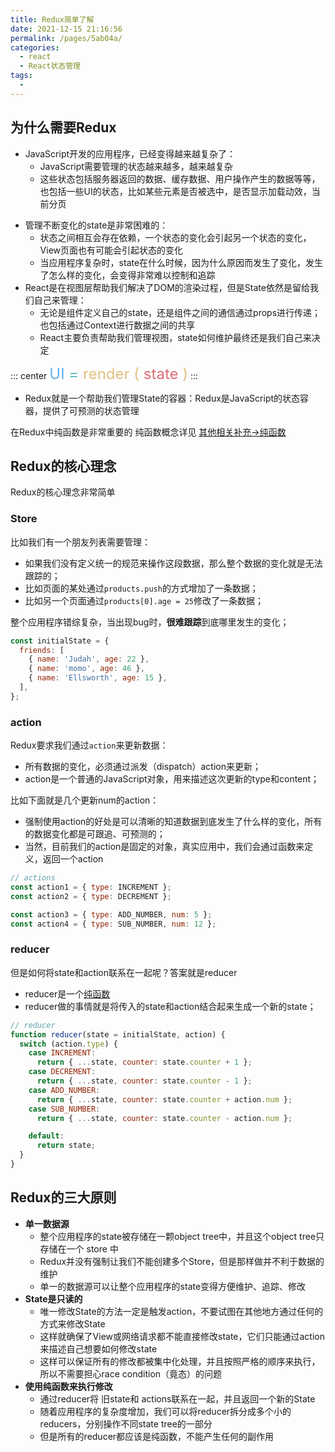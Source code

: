 ```yaml
---
title: Redux简单了解
date: 2021-12-15 21:16:56
permalink: /pages/5ab04a/
categories:
  - react
  - React状态管理
tags:
  - 
---
```

## 为什么需要Redux

- JavaScript开发的应用程序，已经变得越来越复杂了：
  - JavaScript需要管理的状态越来越多，越来越复杂
  - 这些状态包括服务器返回的数据、缓存数据、用户操作产生的数据等等，也包括一些UI的状态，比如某些元素是否被选中，是否显示加载动效，当前分页

<!-- more -->

- 管理不断变化的state是非常困难的：
  - 状态之间相互会存在依赖，一个状态的变化会引起另一个状态的变化，View页面也有可能会引起状态的变化
  - 当应用程序复杂时，state在什么时候，因为什么原因而发生了变化，发生了怎么样的变化，会变得非常难以控制和追踪
- React是在视图层帮助我们解决了DOM的渲染过程，但是State依然是留给我们自己来管理：
  - 无论是组件定义自己的state，还是组件之间的通信通过props进行传递；也包括通过Context进行数据之间的共享
  - React主要负责帮助我们管理视图，state如何维护最终还是我们自己来决定

::: center
  <font size="5" color="#e2c07d"><font color="#62afee">UI <font color="#5eb6c2">=</font></font> render ( <font color="#dd6c75">state</font> )</font>
:::

- Redux就是一个帮助我们管理State的容器：Redux是JavaScript的状态容器，提供了可预测的状态管理

在Redux中纯函数是非常重要的 纯函数概念详见 [其他相关补充->纯函数](../06.其他相关补充/01.纯函数.md)

## Redux的核心理念

Redux的核心理念非常简单

### Store

比如我们有一个朋友列表需要管理：

- 如果我们没有定义统一的规范来操作这段数据，那么整个数据的变化就是无法跟踪的；
- 比如页面的某处通过`products.push`的方式增加了一条数据；
- 比如另一个页面通过`products[0].age = 25`修改了一条数据；
  
整个应用程序错综复杂，当出现bug时，**很难跟踪**到底哪里发生的变化；

```js
const initialState = {
  friends: [
    { name: 'Judah', age: 22 },
    { name: 'momo', age: 46 },
    { name: 'Ellsworth', age: 15 },
  ],
};
```

### action

Redux要求我们通过`action`来更新数据：

- 所有数据的变化，必须通过派发（dispatch）action来更新；
- action是一个普通的JavaScript对象，用来描述这次更新的type和content；

比如下面就是几个更新num的action：

- 强制使用action的好处是可以清晰的知道数据到底发生了什么样的变化，所有的数据变化都是可跟追、可预测的；
- 当然，目前我们的action是固定的对象，真实应用中，我们会通过函数来定义，返回一个action

```js
// actions
const action1 = { type: INCREMENT };
const action2 = { type: DECREMENT };

const action3 = { type: ADD_NUMBER, num: 5 };
const action4 = { type: SUB_NUMBER, num: 12 };
```

### reducer

但是如何将state和action联系在一起呢？答案就是reducer

- reducer是一个[纯函数](../06.其他相关补充/01.纯函数.md)
- reducer做的事情就是将传入的state和action结合起来生成一个新的state；

```js
// reducer
function reducer(state = initialState, action) {
  switch (action.type) {
    case INCREMENT:
      return { ...state, counter: state.counter + 1 };
    case DECREMENT:
      return { ...state, counter: state.counter - 1 };
    case ADD_NUMBER:
      return { ...state, counter: state.counter + action.num };
    case SUB_NUMBER:
      return { ...state, counter: state.counter - action.num };

    default:
      return state;
  }
}
```

## Redux的三大原则

- **单一数据源**
  - 整个应用程序的state被存储在一颗object tree中，并且这个object tree只存储在一个 store 中
  - Redux并没有强制让我们不能创建多个Store，但是那样做并不利于数据的维护
  - 单一的数据源可以让整个应用程序的state变得方便维护、追踪、修改
- **State是只读的**
  - 唯一修改State的方法一定是触发action，不要试图在其他地方通过任何的方式来修改State
  - 这样就确保了View或网络请求都不能直接修改state，它们只能通过action来描述自己想要如何修改state
  - 这样可以保证所有的修改都被集中化处理，并且按照严格的顺序来执行，所以不需要担心race condition（竟态）的问题
- **使用纯函数来执行修改**
  - 通过reducer将 旧state和 actions联系在一起，并且返回一个新的State
  - 随着应用程序的复杂度增加，我们可以将reducer拆分成多个小的reducers，分别操作不同state tree的一部分
  - 但是所有的reducer都应该是纯函数，不能产生任何的副作用
